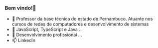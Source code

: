 ### Bem vindo!👋

- 🔭 Professor da base técnica do estado de Pernambuco. Atuante nos cursos de redes de computadores e desenvolvimento de sistemas
- 🌱 JavaScript, TypeScript e Java ...
- 👯 Desenvolvimento profissional ...
- 📫 Linkedin

